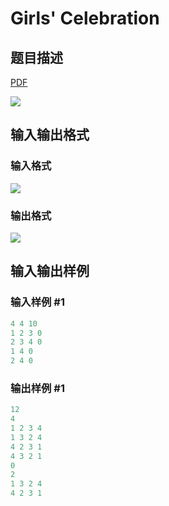 # Girls&#039; Celebration

## 题目描述

[problemUrl]: https://uva.onlinejudge.org/index.php?option=com_onlinejudge&Itemid=8&category=229&page=show_problem&problem=3144

[PDF](https://uva.onlinejudge.org/external/119/p11993.pdf)

![](https://cdn.luogu.com.cn/upload/vjudge_pic/UVA11993/a21155236859d5bf6e5dcf24b64499fef2b6b7e6.png)

## 输入输出格式

### 输入格式

![](https://cdn.luogu.com.cn/upload/vjudge_pic/UVA11993/892fe6e01740d8738e53dcc6bba6d97a81def8bc.png)

### 输出格式

![](https://cdn.luogu.com.cn/upload/vjudge_pic/UVA11993/737c5c35a80fbab597de69ebe9ee07bc067b49b4.png)

## 输入输出样例

### 输入样例 #1

```cpp
4 4 10
1 2 3 0
2 3 4 0
1 4 0
2 4 0
```


### 输出样例 #1

```cpp
12
4
1 2 3 4
1 3 2 4
4 2 3 1
4 3 2 1
0
2
1 3 2 4
4 2 3 1
```


